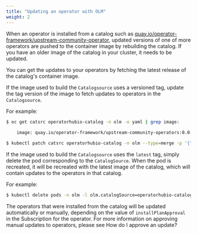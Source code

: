 ```yaml
---
title: "Updating an operator with OLM"
weight: 2
---
```


When an operator is installed from a catalog such as [quay.io/operator-framework/upstream-community-operator](https://quay.io/repository/operator-framework/upstream-community-operators), updated versions of one of more operators are pushed to the container image by rebuilding the catalog. If you have an older image of the catalog in your cluster, it needs to be updated.


You can get the updates to your operators by fetching the latest release of the catalog's container image.

If the image used to build the `Catalogsource` uses a versioned tag, update the tag version of the image to fetch updates to operators in the `Catalogsource`.

For example:

```bash
$ oc get catsrc operatorhubio-catalog -n olm -o yaml | grep image:
    
    image: quay.io/operator-framework/upstream-community-operators:0.0.1

$ kubectl patch catsrc operatorhubio-catalog -n olm --type=merge -p '{"spec": {"image": "quay.io/operator-framework/upstream-community-operators:0.0.2"}}'

```

If the image used to build the `Catalogsource` uses the `latest` tag, simply delete the pod corresponding to the `CatalogSource`. When the pod is recreated, it will be recreated with the latest image of the catalog, which will contain updates to the operators in that catalog.

For example:

```bash
$ kubectl delete pods -n olm -l olm.catalogSource=operatorhubio-catalog

```
The operators that were installed from the catalog will be updated automatically or manually, depending on the value of `installPlanApproval` in the Subscription for the operator. For more information on approving manual updates to operators, please see How do I approve an update? 
